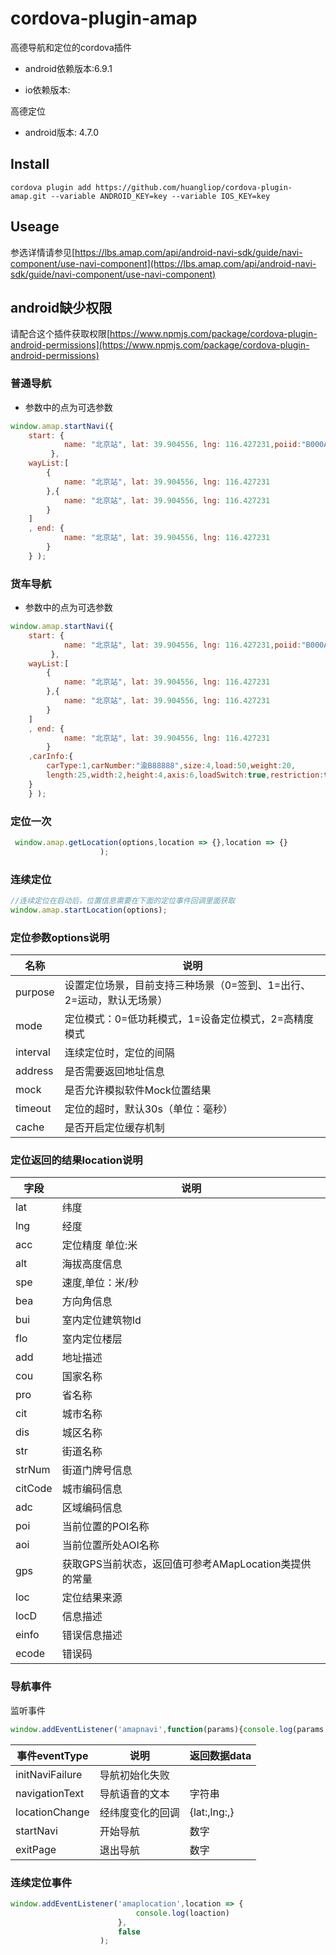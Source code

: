 # cordova-plugin-amap

高德导航和定位的cordova插件

- android依赖版本:6.9.1

- io依赖版本:

高德定位

- android版本: 4.7.0 

## Install 

`cordova plugin add https://github.com/huangliop/cordova-plugin-amap.git --variable ANDROID_KEY=key --variable IOS_KEY=key`

## Useage

参选详情请参见[https://lbs.amap.com/api/android-navi-sdk/guide/navi-component/use-navi-component](https://lbs.amap.com/api/android-navi-sdk/guide/navi-component/use-navi-component)

## android缺少权限

请配合这个插件获取权限[https://www.npmjs.com/package/cordova-plugin-android-permissions](https://www.npmjs.com/package/cordova-plugin-android-permissions)

### 普通导航

- 参数中的点为可选参数

```js
window.amap.startNavi({
    start: { 
            name: "北京站", lat: 39.904556, lng: 116.427231,poiid:"B000A83M61"
         },
    wayList:[
        { 
            name: "北京站", lat: 39.904556, lng: 116.427231 
        },{ 
            name: "北京站", lat: 39.904556, lng: 116.427231 
        }
    ]
    , end: { 
            name: "北京站", lat: 39.904556, lng: 116.427231 
        }
    } );

```
### 货车导航

- 参数中的点为可选参数

```js
window.amap.startNavi({
    start: { 
            name: "北京站", lat: 39.904556, lng: 116.427231,poiid:"B000A83M61"
         },
    wayList:[
        { 
            name: "北京站", lat: 39.904556, lng: 116.427231 
        },{ 
            name: "北京站", lat: 39.904556, lng: 116.427231 
        }
    ]
    , end: { 
            name: "北京站", lat: 39.904556, lng: 116.427231 
        }
    ,carInfo:{
        carType:1,carNumber:"渝B88888",size:4,load:50,weight:20,
        length:25,width:2,height:4,axis:6,loadSwitch:true,restriction:true
    }
    } );
```
### 定位一次

```js
 window.amap.getLocation(options,location => {},location => {}
                    );
```
### 连续定位

```js
//连续定位在启动后，位置信息需要在下面的定位事件回调里面获取
window.amap.startLocation(options);
```

### 定位参数options说明

|名称|说明|
|--|--|
|purpose|设置定位场景，目前支持三种场景（0=签到、1=出行、2=运动，默认无场景）|
|mode|定位模式：0=低功耗模式，1=设备定位模式，2=高精度模式|
|interval|连续定位时，定位的间隔|
|address|是否需要返回地址信息|
|mock|是否允许模拟软件Mock位置结果|
|timeout|定位的超时，默认30s（单位：毫秒）|
|cache|是否开启定位缓存机制|

### 定位返回的结果location说明

|字段|说明|
|--|--|
|lat|纬度|
|lng|经度|
|acc|定位精度 单位:米|
|alt|海拔高度信息|
|spe|速度,单位：米/秒|
|bea|方向角信息|
|bui|室内定位建筑物Id|
|flo|室内定位楼层|
|add|地址描述|
|cou|国家名称|
|pro|省名称|
|cit|城市名称|
|dis|城区名称|
|str|街道名称|
|strNum|街道门牌号信息|
|citCode|城市编码信息|
|adc|区域编码信息|
|poi|当前位置的POI名称|
|aoi|当前位置所处AOI名称|
|gps|获取GPS当前状态，返回值可参考AMapLocation类提供的常量|
|loc|定位结果来源|
|locD|信息描述|
|einfo|错误信息描述|
|ecode|错误码|

### 导航事件

监听事件
```js
window.addEventListener('amapnavi',function(params){console.log(params.eventType);console.log(params.data)},false);
```

|事件eventType|说明|返回数据data|
|--|--|--|
|initNaviFailure|导航初始化失败||
|navigationText|导航语音的文本|字符串|
|locationChange|经纬度变化的回调|{lat:,lng:,}|
|startNavi|开始导航|数字|
|exitPage|退出导航|数字|

### 连续定位事件

```js
window.addEventListener('amaplocation',location => {
                            console.log(loaction)
                        },
                        false
                    );
```
